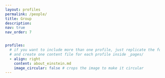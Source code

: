 ```yaml
---
layout: profiles
permalink: /people/
title: Group
description: 
nav: true
nav_order: 7


profiles:
  # if you want to include more than one profile, just replicate the following block
  # and create one content file for each profile inside _pages/
  - align: right
    content: about_einstein.md
    image_circular: false # crops the image to make it circular
---
```

